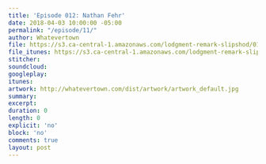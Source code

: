 ```yaml
---
title: 'Episode 012: Nathan Fehr'
date: 2018-04-03 10:00:00 -05:00
permalink: "/episode/11/"
author: Whatevertown
file: https://s3.ca-central-1.amazonaws.com/lodgment-remark-slipshod/012.mp3
file_itunes: https://s3.ca-central-1.amazonaws.com/lodgment-remark-slipshod/012.m4a
stitcher: 
soundcloud: 
googleplay: 
itunes: 
artwork: http://whatevertown.com/dist/artwork/artwork_default.jpg
summary: 
excerpt: 
duration: 0
length: 0
explicit: 'no'
block: 'no'
comments: true
layout: post
---
```


